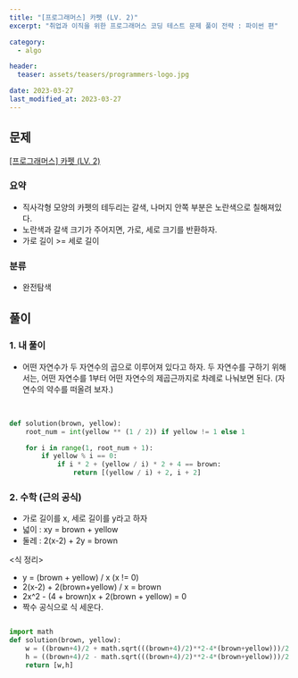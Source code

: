 ```yaml
---
title: "[프로그래머스] 카펫 (LV. 2)"
excerpt: "취업과 이직을 위한 프로그래머스 코딩 테스트 문제 풀이 전략 : 파이썬 편"

category:
  - algo

header:
  teaser: assets/teasers/programmers-logo.jpg

date: 2023-03-27
last_modified_at: 2023-03-27
---
```


## 문제

[[프로그래머스] 카펫 (LV. 2)](https://school.programmers.co.kr/learn/courses/30/lessons/42842)

### 요약

- 직사각형 모양의 카펫의 테두리는 갈색, 나머지 안쪽 부분은 노란색으로 칠해져있다.
- 노란색과 갈색 크기가 주어지면, 가로, 세로 크기를 반환하자.
- 가로 길이 >= 세로 길이

### 분류

- 완전탐색

## 풀이

### 1. 내 풀이

- 어떤 자연수가 두 자연수의 곱으로 이루어져 있다고 하자. 두 자연수를 구하기 위해서는, 어떤 자연수를 1부터 어떤 자연수의 제곱근까지로 차례로 나눠보면 된다. (자연수의 약수를 떠올려 보자.)

<br>

```python
def solution(brown, yellow):
    root_num = int(yellow ** (1 / 2)) if yellow != 1 else 1

    for i in range(1, root_num + 1):
        if yellow % i == 0:
            if i * 2 + (yellow / i) * 2 + 4 == brown:
                return [(yellow / i) + 2, i + 2]

```

### 2. 수학 (근의 공식)

- 가로 길이를 x, 세로 길이를 y라고 하자
- 넓이 : xy = brown + yellow
- 둘레 : 2(x-2) + 2y = brown

\<식 정리\>

- y = (brown + yellow) / x (x != 0)
- 2(x-2) + 2(brown+yellow) / x = brown
- 2x^2 - (4 + brown)x + 2(brown + yellow) = 0
- 짝수 공식으로 식 세운다.

```python

import math
def solution(brown, yellow):
    w = ((brown+4)/2 + math.sqrt(((brown+4)/2)**2-4*(brown+yellow)))/2
    h = ((brown+4)/2 - math.sqrt(((brown+4)/2)**2-4*(brown+yellow)))/2
    return [w,h]
```
